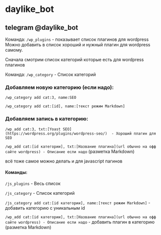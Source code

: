 # daylike_bot
## telegram @daylike_bot

Команда: `/wp_plugins` - показывает список плагинов для wordpress
Можно добавить в список хороший и нужный плагин для wordpress самому.

Сначала смотрим список категорий которые есть для wordpress плагинов

Команда: `/wp_category` - Список категорий

### Добавляем новую категорию (если надо): 

`/wp_category add cat:3, name:SEO`

`/wp_category add cat:[id], name:[текст режим Markdown]`

### Добавляем запись в категорию:

`/wp_add cat:3, txt:[Yoast SEO](https://wordpress.org/plugins/wordpress-seo/)  - Хороший плагин для SEO`

`/wp_add cat:[id категории], txt:[Название плагина](url обычно на офф сайте wordpress) - Описание если надо`
(разметка Markdown)

всё тоже самое можно делать и для javascript пагинов 

#### Команды:

`/js_plugins` - Весь список

`/js_category` - Список категорий

`/js_category add cat:[id категории], name:[текст режим Markdown]` - добавить категорию с уникальным id

`/wp_add cat:[id категории], txt:[Название плагина](url обычно на офф сайте wordpress) - Описание если надо` - добавить плагин в категорию (разметка Markdown)
